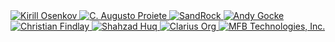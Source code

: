 <!-- sponsors -->

<a href='https://github.com/KirillOsenkov'>
  <img src='https://github.com/devlooped/devlooped.github.io/raw/main/.github/avatars/KirillOsenkov.svg' alt='Kirill Osenkov' title='Kirill Osenkov'>
</a>
<a href='https://github.com/augustoproiete'>
  <img src='https://github.com/devlooped/devlooped.github.io/raw/main/.github/avatars/augustoproiete.svg' alt='C. Augusto Proiete' title='C. Augusto Proiete'>
</a>
<a href='https://github.com/sandrock'>
  <img src='https://github.com/devlooped/devlooped.github.io/raw/main/.github/avatars/sandrock.svg' alt='SandRock' title='SandRock'>
</a>
<a href='https://github.com/agocke'>
  <img src='https://github.com/devlooped/devlooped.github.io/raw/main/.github/avatars/agocke.svg' alt='Andy Gocke' title='Andy Gocke'>
</a>
<a href='https://github.com/MelbourneDeveloper'>
  <img src='https://github.com/devlooped/devlooped.github.io/raw/main/.github/avatars/MelbourneDeveloper.svg' alt='Christian Findlay' title='Christian Findlay'>
</a>
<a href='https://github.com/shahzadhuq'>
  <img src='https://github.com/devlooped/devlooped.github.io/raw/main/.github/avatars/shahzadhuq.svg' alt='Shahzad Huq' title='Shahzad Huq'>
</a>
<a href='https://github.com/clarius'>
  <img src='https://github.com/devlooped/devlooped.github.io/raw/main/.github/avatars/clarius.svg' alt='Clarius Org' title='Clarius Org'>
</a>
<a href='https://github.com/MFB-Technologies-Inc'>
  <img src='https://github.com/devlooped/devlooped.github.io/raw/main/.github/avatars/MFB-Technologies-Inc.svg' alt='MFB Technologies, Inc.' title='MFB Technologies, Inc.'>
</a>

<!-- sponsors -->
